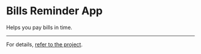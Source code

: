# Bills Reminder App

Helps you pay bills in time.

---

For details, [refer to the project](https://github.com/users/LSViana/projects/2/views/1).
